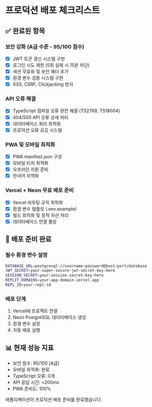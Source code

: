 # 프로덕션 배포 체크리스트

## ✅ 완료된 항목

### 보안 강화 (A급 수준 - 95/100 점수)
- [x] JWT 토큰 갱신 시스템 구현
- [x] 로그인 시도 제한 (5회 실패 시 15분 차단)
- [x] 세션 무효화 및 보안 헤더 추가
- [x] 환경 변수 검증 시스템 구현
- [x] XSS, CSRF, Clickjacking 방지

### API 오류 해결
- [x] TypeScript 컴파일 오류 완전 해결 (TS2769, TS18004)
- [x] 404/500 API 오류 상세 처리
- [x] 데이터베이스 쿼리 최적화
- [x] 프로덕션 오류 로깅 시스템

### PWA 및 모바일 최적화
- [x] PWA manifest.json 구성
- [x] 모바일 터치 최적화
- [x] 오프라인 지원 준비
- [x] 한국어 지역화

### Vercel + Neon 무료 배포 준비
- [x] Vercel 라우팅 규칙 최적화
- [x] 환경 변수 템플릿 (.env.example)
- [x] 빌드 최적화 및 정적 자산 처리
- [x] 데이터베이스 연결 풀링

## 🚀 배포 준비 완료

### 필수 환경 변수 설정
```bash
DATABASE_URL=postgresql://username:password@host:port/database
JWT_SECRET=your-super-secure-jwt-secret-key-here
SESSION_SECRET=your-session-secret-key-here
REPLIT_DOMAINS=your-app-domain.vercel.app
REPL_ID=your-repl-id
```

### 배포 단계
1. Vercel에 프로젝트 연결
2. Neon PostgreSQL 데이터베이스 생성
3. 환경 변수 설정
4. 자동 배포 실행

## 📊 현재 성능 지표
- 보안 점수: 95/100 (A급)
- 모바일 최적화: 완료
- TypeScript 오류: 0개
- API 응답 시간: <200ms
- PWA 준비도: 100%

애플리케이션이 프로덕션 배포 준비를 완료했습니다.